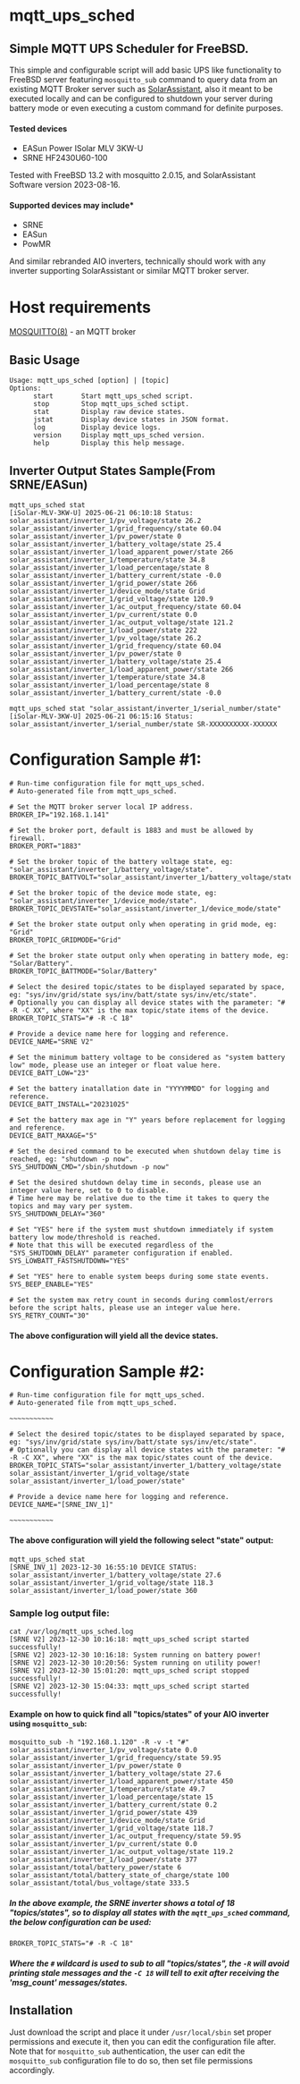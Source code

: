 mqtt_ups_sched
=============
 ## Simple MQTT UPS Scheduler for FreeBSD.
 This simple and configurable script will add basic UPS like functionality to FreeBSD server featuring `mosquitto_sub` command to query data from an existing MQTT Broker server such as [SolarAssistant](https://solar-assistant.io/), also it meant to be executed locally and can be configured to shutdown your server during battery mode or even executing a custom command for definite purposes.
 
#### Tested devices
* EASun Power ISolar MLV 3KW-U
* SRNE HF2430U60-100

 Tested with FreeBSD 13.2 with mosquitto 2.0.15, and SolarAssistant Software version 2023-08-16.

#### Supported devices may include*
* SRNE
* EASun
* PowMR

 And similar rebranded AIO inverters, technically should work with any inverter supporting SolarAssistant or similar MQTT broker server.
 
Host requirements
===============
[MOSQUITTO(8)](https://man.freebsd.org/cgi/man.cgi?query=mosquitto&sektion=8&manpath=FreeBSD+13.2-RELEASE+and+Ports) - an MQTT broker

Basic Usage
-----------
```shell
Usage: mqtt_ups_sched [option] | [topic]
Options:
      start       Start mqtt_ups_sched script.
      stop        Stop mqtt_ups_sched sctipt.
      stat        Display raw device states.
      jstat       Display device states in JSON format.
      log         Display device logs.
      version     Display mqtt_ups_sched version.
      help        Display this help message.
```

Inverter Output States Sample(From SRNE/EASun)
-------------------------------------------------------
```shell
mqtt_ups_sched stat
[iSolar-MLV-3KW-U] 2025-06-21 06:10:18 Status:
solar_assistant/inverter_1/pv_voltage/state 26.2
solar_assistant/inverter_1/grid_frequency/state 60.04
solar_assistant/inverter_1/pv_power/state 0
solar_assistant/inverter_1/battery_voltage/state 25.4
solar_assistant/inverter_1/load_apparent_power/state 266
solar_assistant/inverter_1/temperature/state 34.8
solar_assistant/inverter_1/load_percentage/state 8
solar_assistant/inverter_1/battery_current/state -0.0
solar_assistant/inverter_1/grid_power/state 266
solar_assistant/inverter_1/device_mode/state Grid
solar_assistant/inverter_1/grid_voltage/state 120.9
solar_assistant/inverter_1/ac_output_frequency/state 60.04
solar_assistant/inverter_1/pv_current/state 0.0
solar_assistant/inverter_1/ac_output_voltage/state 121.2
solar_assistant/inverter_1/load_power/state 222
solar_assistant/inverter_1/pv_voltage/state 26.2
solar_assistant/inverter_1/grid_frequency/state 60.04
solar_assistant/inverter_1/pv_power/state 0
solar_assistant/inverter_1/battery_voltage/state 25.4
solar_assistant/inverter_1/load_apparent_power/state 266
solar_assistant/inverter_1/temperature/state 34.8
solar_assistant/inverter_1/load_percentage/state 8
solar_assistant/inverter_1/battery_current/state -0.0
```
```shell
mqtt_ups_sched stat "solar_assistant/inverter_1/serial_number/state"
[iSolar-MLV-3KW-U] 2025-06-21 06:15:16 Status:
solar_assistant/inverter_1/serial_number/state SR-XXXXXXXXXX-XXXXXX
```

Configuration Sample #1:
=================
```shell
# Run-time configuration file for mqtt_ups_sched.
# Auto-generated file from mqtt_ups_sched.

# Set the MQTT broker server local IP address.
BROKER_IP="192.168.1.141"

# Set the broker port, default is 1883 and must be allowed by firewall.
BROKER_PORT="1883"

# Set the broker topic of the battery voltage state, eg: "solar_assistant/inverter_1/battery_voltage/state".
BROKER_TOPIC_BATTVOLT="solar_assistant/inverter_1/battery_voltage/state"

# Set the broker topic of the device mode state, eg: "solar_assistant/inverter_1/device_mode/state".
BROKER_TOPIC_DEVSTATE="solar_assistant/inverter_1/device_mode/state"

# Set the broker state output only when operating in grid mode, eg: "Grid"
BROKER_TOPIC_GRIDMODE="Grid"

# Set the broker state output only when operating in battery mode, eg: "Solar/Battery".
BROKER_TOPIC_BATTMODE="Solar/Battery"

# Select the desired topic/states to be displayed separated by space, eg: "sys/inv/grid/state sys/inv/batt/state sys/inv/etc/state".
# Optionally you can display all device states with the parameter: "# -R -C XX", where "XX" is the max topic/state items of the device.
BROKER_TOPIC_STATS="# -R -C 18"

# Provide a device name here for logging and reference.
DEVICE_NAME="SRNE V2"

# Set the minimum battery voltage to be considered as "system battery low" mode, please use an integer or float value here.
DEVICE_BATT_LOW="23"

# Set the battery inatallation date in "YYYYMMDD" for logging and reference.
DEVICE_BATT_INSTALL="20231025"

# Set the battery max age in "Y" years before replacement for logging and reference.
DEVICE_BATT_MAXAGE="5"

# Set the desired command to be executed when shutdown delay time is reached, eg: "shutdown -p now".
SYS_SHUTDOWN_CMD="/sbin/shutdown -p now"

# Set the desired shutdown delay time in seconds, please use an integer value here, set to 0 to disable.
# Time here may be relative due to the time it takes to query the topics and may vary per system.
SYS_SHUTDOWN_DELAY="360"

# Set "YES" here if the system must shutdown immediately if system battery low mode/threshold is reached.
# Note that this will be executed regardless of the "SYS_SHUTDOWN_DELAY" parameter configuration if enabled.
SYS_LOWBATT_FASTSHUTDOWN="YES"

# Set "YES" here to enable system beeps during some state events.
SYS_BEEP_ENABLE="YES"

# Set the system max retry count in seconds during commlost/errors before the script halts, please use an integer value here.
SYS_RETRY_COUNT="30"
```
#### The above configuration will yield all the device states.

Configuration Sample #2:
===================
```shell
# Run-time configuration file for mqtt_ups_sched.
# Auto-generated file from mqtt_ups_sched.

~~~~~~~~~~~

# Select the desired topic/states to be displayed separated by space, eg: "sys/inv/grid/state sys/inv/batt/state sys/inv/etc/state".
# Optionally you can display all device states with the parameter: "# -R -C XX", where "XX" is the max topic/states count of the device.
BROKER_TOPIC_STATS="solar_assistant/inverter_1/battery_voltage/state solar_assistant/inverter_1/grid_voltage/state solar_assistant/inverter_1/load_power/state"

# Provide a device name here for logging and reference.
DEVICE_NAME="[SRNE_INV_1]"

~~~~~~~~~~~
```
#### The above configuration will yield the following select "state" output:
```shell
mqtt_ups_sched stat
[SRNE_INV_1] 2023-12-30 16:55:10 DEVICE STATUS:
solar_assistant/inverter_1/battery_voltage/state 27.6
solar_assistant/inverter_1/grid_voltage/state 118.3
solar_assistant/inverter_1/load_power/state 360
```

### Sample log output file:
```shell
cat /var/log/mqtt_ups_sched.log
[SRNE V2] 2023-12-30 10:16:18: mqtt_ups_sched script started successfully!
[SRNE V2] 2023-12-30 10:16:18: System running on battery power!
[SRNE V2] 2023-12-30 10:20:56: System running on utility power!
[SRNE V2] 2023-12-30 15:01:20: mqtt_ups_sched script stopped successfully!
[SRNE V2] 2023-12-30 15:04:33: mqtt_ups_sched script started successfully!
```

#### Example on how to quick find all "topics/states" of your AIO inverter using `mosquitto_sub`:
```shell
mosquitto_sub -h "192.168.1.120" -R -v -t "#"
solar_assistant/inverter_1/pv_voltage/state 0.0
solar_assistant/inverter_1/grid_frequency/state 59.95
solar_assistant/inverter_1/pv_power/state 0
solar_assistant/inverter_1/battery_voltage/state 27.6
solar_assistant/inverter_1/load_apparent_power/state 450
solar_assistant/inverter_1/temperature/state 49.7
solar_assistant/inverter_1/load_percentage/state 15
solar_assistant/inverter_1/battery_current/state 0.2
solar_assistant/inverter_1/grid_power/state 439
solar_assistant/inverter_1/device_mode/state Grid
solar_assistant/inverter_1/grid_voltage/state 118.7
solar_assistant/inverter_1/ac_output_frequency/state 59.95
solar_assistant/inverter_1/pv_current/state 0.0
solar_assistant/inverter_1/ac_output_voltage/state 119.2
solar_assistant/inverter_1/load_power/state 377
solar_assistant/total/battery_power/state 6
solar_assistant/total/battery_state_of_charge/state 100
solar_assistant/total/bus_voltage/state 333.5
```
##### In the above example, the SRNE inverter shows a total of 18 "topics/states", so to display all states with the `mqtt_ups_sched` command, the  below configuration can be used:
```shell
BROKER_TOPIC_STATS="# -R -C 18"
```
#####  Where the `#` wildcard is used to sub to all "topics/states", the `-R` will avoid printing stale messages and the `-C 18` will tell to exit after receiving the 'msg_count' messages/states.

## Installation
 Just download the script and place it under `/usr/local/sbin` set proper permissions and execute it, then you can edit the configuration file after.
 Note that for `mosquitto_sub` authentication, the user can edit the `mosquitto_sub` configuration file to do so, then set file permissions accordingly.

